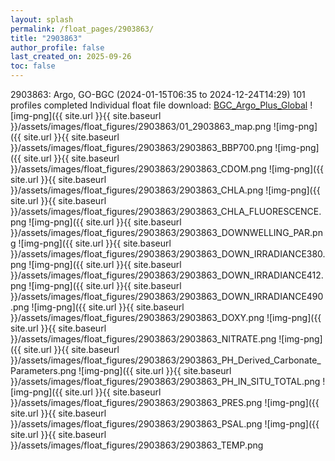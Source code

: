 ```yaml
---
layout: splash
permalink: /float_pages/2903863/
title: "2903863"
author_profile: false
last_created_on: 2025-09-26
toc: false
---
```

 
2903863: Argo, GO-BGC (2024-01-15T06:35 to 2024-12-24T14:29)
101 profiles completed
Individual float file download: [BGC_Argo_Plus_Global](https://ftp.soest.hawaii.edu/bgc_argo_plus/Individual_Floats/outliers_removed/2903863_Sprof_processed.nc)
![img-png]({{ site.url }}{{ site.baseurl }}/assets/images/float_figures/2903863/01_2903863_map.png
![img-png]({{ site.url }}{{ site.baseurl }}/assets/images/float_figures/2903863/2903863_BBP700.png
![img-png]({{ site.url }}{{ site.baseurl }}/assets/images/float_figures/2903863/2903863_CDOM.png
![img-png]({{ site.url }}{{ site.baseurl }}/assets/images/float_figures/2903863/2903863_CHLA.png
![img-png]({{ site.url }}{{ site.baseurl }}/assets/images/float_figures/2903863/2903863_CHLA_FLUORESCENCE.png
![img-png]({{ site.url }}{{ site.baseurl }}/assets/images/float_figures/2903863/2903863_DOWNWELLING_PAR.png
![img-png]({{ site.url }}{{ site.baseurl }}/assets/images/float_figures/2903863/2903863_DOWN_IRRADIANCE380.png
![img-png]({{ site.url }}{{ site.baseurl }}/assets/images/float_figures/2903863/2903863_DOWN_IRRADIANCE412.png
![img-png]({{ site.url }}{{ site.baseurl }}/assets/images/float_figures/2903863/2903863_DOWN_IRRADIANCE490.png
![img-png]({{ site.url }}{{ site.baseurl }}/assets/images/float_figures/2903863/2903863_DOXY.png
![img-png]({{ site.url }}{{ site.baseurl }}/assets/images/float_figures/2903863/2903863_NITRATE.png
![img-png]({{ site.url }}{{ site.baseurl }}/assets/images/float_figures/2903863/2903863_PH_Derived_Carbonate_Parameters.png
![img-png]({{ site.url }}{{ site.baseurl }}/assets/images/float_figures/2903863/2903863_PH_IN_SITU_TOTAL.png
![img-png]({{ site.url }}{{ site.baseurl }}/assets/images/float_figures/2903863/2903863_PRES.png
![img-png]({{ site.url }}{{ site.baseurl }}/assets/images/float_figures/2903863/2903863_PSAL.png
![img-png]({{ site.url }}{{ site.baseurl }}/assets/images/float_figures/2903863/2903863_TEMP.png
